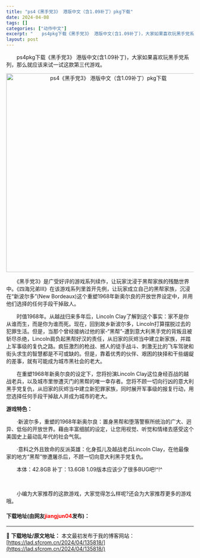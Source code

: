 ```yaml
---
title: "ps4《黑手党3》 港版中文（含1.09补丁）pkg下载"
date: 2024-04-08
tags: []
categories: ["动作中文"]
excerpt: "　　ps4pkg下载《黑手党3》 港版中文(含1.09补丁)，大家如果喜欢玩黑手党系列，那么就应该来试一试这款第三代游戏。 　　《黑手党3》是广受好评的游戏系列续作，让玩家沈浸于黑帮家族的残酷世界中。《四海兄弟III》在该游戏系列里首开先例，让玩家成立自己的黑帮家族，沉浸在&ldquo;新波尔多&amp;r&hellip;"
layout: post
---
```


 <p>　　ps4pkg下载《黑手党3》 港版中文(含1.09补丁)，大家如果喜欢玩黑手党系列，那么就应该来试一试这款第三代游戏。</p> <p align="center"><img align="" border="0" src="https://lad.sfcrom.cn/wp-content/uploads/2024/04/20240408_661357ab0f243.webp" width="533" alt="ps4《黑手党3》 港版中文（含1.09补丁）pkg下载" /></p> <p>　　《黑手党3》是广受好评的游戏系列续作，让玩家沈浸于黑帮家族的残酷世界中。《四海兄弟III》在该游戏系列里首开先例，让玩家成立自己的黑帮家族，沉浸在&ldquo;新波尔多&rdquo;(New Bordeaux)这个重塑1968年新奥尔良的开放世界设定中，并用他们选择的任何手段干掉敌人。</p> <p>　　时值1968年。从越战归来多年后，Lincoln Clay了解到这个事实：家不是你从谁而生，而是你为谁而死。现在，回到故乡新波尔多，Lincoln打算摆脱过去的犯罪生活。但是，当那个曾经接纳过他的家-&ldquo;黑帮&rdquo;-遭到意大利黑手党的背叛且被斩尽杀绝，Lincoln肩负起黑帮好汉的责任，从旧家的灰烬当中建立新家族，并踏上军事级的复仇之路。疯狂激烈的枪战、撼人的徒手战斗、刺激无比的飞车驾驶和街头求生的智慧都是不可或缺的。但是，靠着优秀的伙伴、艰困的抉择和干些龌龊的差事，就有可能成为城市黑社会的老大。</p> <p>　　在重塑1968年新奥尔良的设定下，您将扮演Lincoln Clay这位身经百战的越战老兵，以及城市里惨遭灭门的黑帮的唯一幸存者。您将不顾一切向行凶的意大利黑手党复仇，从旧家的灰烬当中建立新犯罪家族，同时展开军事级的报复行动，用您选择任何手段干掉敌人并成为城市的老大。</p> <p><strong>游戏特色：</strong></p> <p>　　&middot;新波尔多，重塑的1968年新奥尔良：置身黑帮和堕落警察所统治的广大、迥异、低俗的开放世界。藉由丰富细腻的设定，让您用视觉、听觉和情绪去感受这个美国史上最动乱年代的社会气氛。</p> <p>　　&middot;意料之外且致命的反派英雄：化身孤儿及越战老兵Lincoln Clay，在他最像家的地方&ldquo;黑帮&rdquo;惨遭屠杀后，不顾一切向意大利黑手党复仇。</p> <p>　　本体：42.8GB 补丁：13.6GB 1.09版本应该少了很多BUG吧!^!^</p> <p>&nbsp;</p> <p>　　小编为大家推荐的这款游戏，大家觉得怎么样呢?还会为大家推荐更多的游戏哦。</p> <p><h4>下载地址(由网友<font color="red">jiangjun04</font>发布)：</h4></p> 

---
📖 **下载地址/原文地址：** 本文最初发布于我的博客网站：[https://lad.sfcrom.cn/2024/04/135818/](https://lad.sfcrom.cn/2024/04/135818/)
